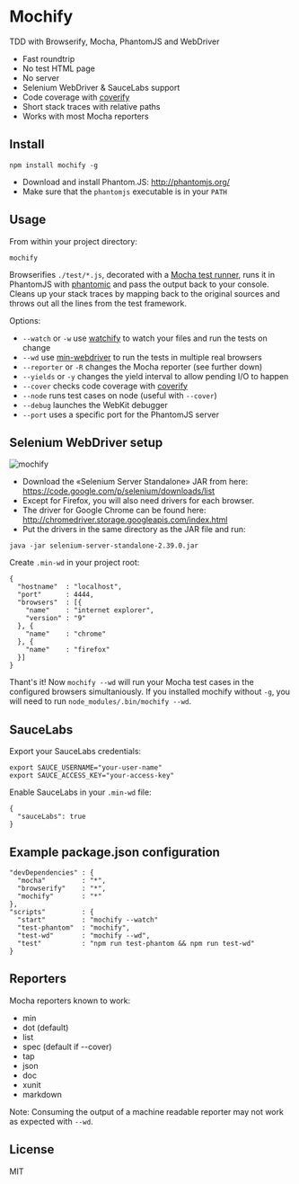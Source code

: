 # Mochify

TDD with Browserify, Mocha, PhantomJS and WebDriver

- Fast roundtrip
- No test HTML page
- No server
- Selenium WebDriver & SauceLabs support
- Code coverage with [coverify][]
- Short stack traces with relative paths
- Works with most Mocha reporters

## Install

```
npm install mochify -g
```

- Download and install Phantom.JS: <http://phantomjs.org/>
- Make sure that the `phantomjs` executable is in your `PATH`

## Usage

From within your project directory:

```
mochify
```

Browserifies `./test/*.js`, decorated with a [Mocha test runner][], runs it in
PhantomJS with [phantomic][] and pass the output back to your console. Cleans
up your stack traces by mapping back to the original sources and throws out all
the lines from the test framework.

Options:

- `--watch` or `-w` use [watchify][] to watch your files and run the tests on
  change
- `--wd` use [min-webdriver][] to run the tests in multiple real browsers
- `--reporter` or `-R` changes the Mocha reporter (see further down)
- `--yields` or `-y` changes the yield interval to allow pending I/O to happen
- `--cover` checks code coverage with [coverify][]
- `--node` runs test cases on node (useful with `--cover`)
- `--debug` launches the WebKit debugger
- `--port` uses a specific port for the PhantomJS server

## Selenium WebDriver setup

![mochify](http://maxantoni.de/img/mochify.png)

- Download the «Selenium Server Standalone» JAR from here:
  <https://code.google.com/p/selenium/downloads/list>
- Except for Firefox, you will also need drivers for each browser.
- The driver for Google Chrome can be found here:
  <http://chromedriver.storage.googleapis.com/index.html>
- Put the drivers in the same directory as the JAR file and run:

```
java -jar selenium-server-standalone-2.39.0.jar
```

Create `.min-wd` in your project root:

```
{
  "hostname"  : "localhost",
  "port"      : 4444,
  "browsers"  : [{
    "name"    : "internet explorer",
    "version" : "9"
  }, {
    "name"    : "chrome"
  }, {
    "name"    : "firefox"
  }]
}
```

Thant's it! Now `mochify --wd` will run your Mocha test cases in the configured
browsers simultaniously. If you installed mochify without `-g`, you will need
to run `node_modules/.bin/mochify --wd`.

## SauceLabs

Export your SauceLabs credentials:

```
export SAUCE_USERNAME="your-user-name"
export SAUCE_ACCESS_KEY="your-access-key"
```

Enable SauceLabs in your `.min-wd` file:

```
{
  "sauceLabs": true
}
```

## Example package.json configuration

```
"devDependencies" : {
  "mocha"         : "*",
  "browserify"    : "*",
  "mochify"       : "*"
},
"scripts"         : {
  "start"         : "mochify --watch"
  "test-phantom"  : "mochify",
  "test-wd"       : "mochify --wd",
  "test"          : "npm run test-phantom && npm run test-wd"
}
```

## Reporters

Mocha reporters known to work:

- min
- dot (default)
- list
- spec (default if --cover)
- tap
- json
- doc
- xunit
- markdown

Note: Consuming the output of a machine readable reporter may not work as
expected with `--wd`.

## License

MIT

[watchify]: https://github.com/substack/watchify
[coverify]: https://github.com/substack/coverify
[min-webdriver]: https://github.com/mantoni/min-webdriver
[Mocha test runner]: https://github.com/mantoni/mocaccino.js
[phantomic]: https://github.com/mantoni/phantomic
